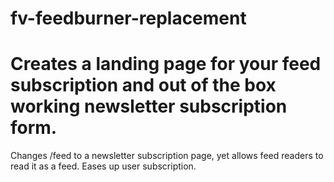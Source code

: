 fv-feedburner-replacement
=========================


Creates a landing page for your feed subscription and out of the box working newsletter subscription form.
=======
Changes /feed to a newsletter subscription page, yet allows feed readers to read it as a feed. Eases up user subscription.
